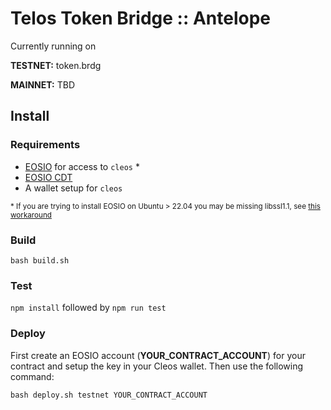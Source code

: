 # Telos Token Bridge :: Antelope

Currently running on

**TESTNET:** token.brdg

**MAINNET:** TBD

## Install

### Requirements
- [EOSIO](https://developers.eos.io/manuals/eos/v2.2/install/install-prebuilt-binaries) for access to `cleos` *
- [EOSIO CDT](https://developers.eos.io/welcome/latest/getting-started-guide/local-development-environment/installing-eosiocdt)
- A wallet setup for `cleos`

<sub>* If you are trying to install EOSIO on Ubuntu > 22.04 you may be missing libssl1.1, see [this workaround](https://askubuntu.com/questions/1403619/mongodb-install-fails-on-ubuntu-22-04-depends-on-libssl1-1-but-it-is-not-insta)</sub>

### Build

`bash build.sh`

### Test

`npm install`
followed by
`npm run test`

### Deploy 

First create an EOSIO account (**YOUR_CONTRACT_ACCOUNT**) for your contract and setup the key in your Cleos wallet.
Then use the following command:

`bash deploy.sh testnet YOUR_CONTRACT_ACCOUNT`
